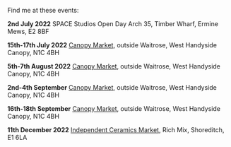 Find me at these events: 

**2nd July 2022**
SPACE Studios Open Day
Arch 35, Timber Wharf, Ermine Mews, E2 8BF

**15th-17th July 2022**
[Canopy Market](https://canopymarket.co.uk),
outside Waitrose, West Handyside Canopy, N1C 4BH

**5th-7th August 2022**
[Canopy Market](https://canopymarket.co.uk),
outside Waitrose, West Handyside Canopy, N1C 4BH

**2nd-4th September**
[Canopy Market](https://canopymarket.co.uk),
outside Waitrose, West Handyside Canopy, N1C 4BH

**16th-18th September**
[Canopy Market](https://canopymarket.co.uk),
outside Waitrose, West Handyside Canopy, N1C 4BH

**11th December 2022**
[Independent Ceramics Market](https://www.facebook.com/events/500212300937239),
Rich Mix, Shoreditch, E1 6LA
